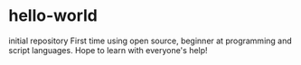 # hello-world
initial repository
First time using open source, beginner at programming and script languages.
Hope to learn with everyone's help!
